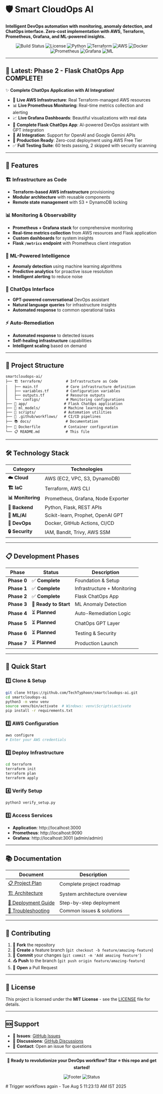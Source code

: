 # 🛡️ Smart CloudOps AI

**Intelligent DevOps automation with monitoring, anomaly detection, and ChatOps interface. Zero-cost implementation with AWS, Terraform, Prometheus, Grafana, and ML-powered insights.**

<div align="center">

![Build Status](https://img.shields.io/badge/build-passing-brightgreen)
![License](https://img.shields.io/badge/license-MIT-blue)
![Python](https://img.shields.io/badge/python-3.10+-blue)
![Terraform](https://img.shields.io/badge/terraform-1.0+-purple)
![AWS](https://img.shields.io/badge/AWS-Ready-orange)
![Docker](https://img.shields.io/badge/docker-ready-blue)
![Prometheus](https://img.shields.io/badge/monitoring-prometheus-red)
![Grafana](https://img.shields.io/badge/visualization-grafana-orange)
![ML](https://img.shields.io/badge/ML-scikit--learn-yellow)

</div>

---

## 🎯 **Latest: Phase 2 - Flask ChatOps App COMPLETE!**

✨ **Complete ChatOps Application with AI Integration!**

- 🚀 **Live AWS Infrastructure**: Real Terraform-managed AWS resources
- 📊 **Live Prometheus Monitoring**: Real-time metrics collection and alerting
- 📈 **Live Grafana Dashboards**: Beautiful visualizations with real data
- 🐍 **Complete Flask ChatOps App**: AI-powered DevOps assistant with GPT integration
- 🤖 **AI Integration**: Support for OpenAI and Google Gemini APIs
- 🔧 **Production Ready**: Zero-cost deployment using AWS Free Tier
- ✅ **Full Testing Suite**: 60 tests passing, 2 skipped with security scanning

---

## 🚀 **Features**

### 🏗️ **Infrastructure as Code**
- **Terraform-based AWS infrastructure** provisioning
- **Modular architecture** with reusable components
- **Remote state management** with S3 + DynamoDB locking

### 📊 **Monitoring & Observability**
- **Prometheus + Grafana stack** for comprehensive monitoring
- **Real-time metrics collection** from AWS resources and Flask application
- **Custom dashboards** for system insights
- **Flask `/metrics` endpoint** with Prometheus client integration

### 🤖 **ML-Powered Intelligence**
- **Anomaly detection** using machine learning algorithms
- **Predictive analytics** for proactive issue resolution
- **Intelligent alerting** to reduce noise

### 💬 **ChatOps Interface**
- **GPT-powered conversational** DevOps assistant
- **Natural language queries** for infrastructure insights
- **Automated response** to common operational tasks

### ⚡ **Auto-Remediation**
- **Automated response** to detected issues
- **Self-healing infrastructure** capabilities
- **Intelligent scaling** based on demand

---

## 📁 **Project Structure**

```
smartcloudops-ai/
├── 🏗️ terraform/           # Infrastructure as Code
│   ├── main.tf             # Core infrastructure definition
│   ├── variables.tf        # Configuration variables
│   ├── outputs.tf          # Resource outputs
│   └── configs/            # Monitoring configurations
├── 🐍 app/                 # Flask ChatOps application
├── 🤖 ml_models/           # Machine learning models
├── 📜 scripts/             # Automation utilities
├── 🔄 .github/workflows/   # CI/CD pipelines
├── 📚 docs/                # Documentation
├── 🐳 Dockerfile           # Container configuration
└── 📋 README.md            # This file
```

---

## 🛠️ **Technology Stack**

| Category | Technologies |
|----------|-------------|
| **☁️ Cloud** | AWS (EC2, VPC, S3, DynamoDB) |
| **🏗️ IaC** | Terraform, AWS CLI |
| **📊 Monitoring** | Prometheus, Grafana, Node Exporter |
| **🐍 Backend** | Python, Flask, REST APIs |
| **🤖 ML/AI** | Scikit-learn, Prophet, OpenAI GPT |
| **🐳 DevOps** | Docker, GitHub Actions, CI/CD |
| **🔒 Security** | IAM, Bandit, Trivy, AWS SSM |

---

## 📋 **Development Phases**

| Phase | Status | Description |
|-------|--------|-------------|
| **Phase 0** | ✅ **Complete** | Foundation & Setup |
| **Phase 1** | ✅ **Complete** | Infrastructure + Monitoring |
| **Phase 2** | ✅ **Complete** | Flask ChatOps App |
| **Phase 3** | 🚧 **Ready to Start** | ML Anomaly Detection |
| **Phase 4** | ⏳ **Planned** | Auto-Remediation Logic |
| **Phase 5** | ⏳ **Planned** | ChatOps GPT Layer |
| **Phase 6** | ⏳ **Planned** | Testing & Security |
| **Phase 7** | ⏳ **Planned** | Production Launch |

---

## 🚀 **Quick Start**

### 1️⃣ **Clone & Setup**
```bash
git clone https://github.com/TechTyphoon/smartcloudops-ai.git
cd smartcloudops-ai
python3 -m venv venv
source venv/bin/activate  # Windows: venv\Scripts\activate
pip install -r requirements.txt
```

### 2️⃣ **AWS Configuration**
```bash
aws configure
# Enter your AWS credentials
```

### 3️⃣ **Deploy Infrastructure**
```bash
cd terraform
terraform init
terraform plan
terraform apply
```

### 4️⃣ **Verify Setup**
```bash
python3 verify_setup.py
```

### 5️⃣ **Access Services**
- **Application**: http://localhost:3000
- **Prometheus**: http://localhost:9090
- **Grafana**: http://localhost:3001 (admin/admin)

---

## 📚 **Documentation**

| Document | Description |
|----------|-------------|
| [📋 Project Plan](SMART_CLOUDOPS_AI_PROJECT_PLAN.md) | Complete project roadmap |
| [🏗️ Architecture](docs/architecture.md) | System architecture overview |
| [📖 Deployment Guide](docs/deployment-guide.md) | Step-by-step deployment |
| [🔧 Troubleshooting](docs/troubleshooting.md) | Common issues & solutions |

---

## 🤝 **Contributing**

1. 🍴 **Fork** the repository
2. 🌟 **Create** a feature branch (`git checkout -b feature/amazing-feature`)
3. 💾 **Commit** your changes (`git commit -m 'Add amazing feature'`)
4. 📤 **Push** to the branch (`git push origin feature/amazing-feature`)
5. 🔄 **Open** a Pull Request

---

## 📄 **License**

This project is licensed under the **MIT License** - see the [LICENSE](LICENSE) file for details.

---

## 🆘 **Support**

- 🐛 **Issues**: [GitHub Issues](https://github.com/TechTyphoon/smartcloudops-ai/issues)
- 💬 **Discussions**: [GitHub Discussions](https://github.com/TechTyphoon/smartcloudops-ai/discussions)
- 📧 **Contact**: Open an issue for questions

---

<div align="center">

**🚀 Ready to revolutionize your DevOps workflow? Star ⭐ this repo and get started!**

![Footer](https://img.shields.io/badge/Made%20with-❤️-red)
![Status](https://img.shields.io/badge/Status-Phase%202%20Complete-success)

</div>
# Trigger workflows again - Tue Aug  5 11:23:13 AM IST 2025

